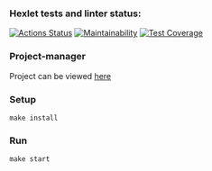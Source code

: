 ### Hexlet tests and linter status:
[![Actions Status](https://github.com/Michael-Melnik/php-project-57/workflows/hexlet-check/badge.svg)](https://github.com/Michael-Melnik/php-project-57/actions)
[![Maintainability](https://api.codeclimate.com/v1/badges/83628cb3aeec883c6bef/maintainability)](https://codeclimate.com/github/Michael-Melnik/php-project-57/maintainability)
[![Test Coverage](https://api.codeclimate.com/v1/badges/83628cb3aeec883c6bef/test_coverage)](https://codeclimate.com/github/Michael-Melnik/php-project-57/test_coverage)

### Project-manager
Project can be viewed [here](https://laravel-manager.onrender.com)
### Setup
```
make install
```
### Run
```
make start
